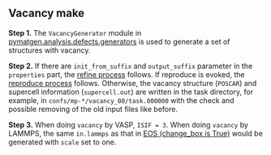 ## Vacancy make

**Step 1.** The `VacancyGenerator` module in [pymatgen.analysis.defects.generators](https://pymatgen.org/pymatgen.analysis.defects.generators.html) is used to generate a set of structures with vacancy. 

**Step 2.** If there are `init_from_suffix` and `output_suffix` parameter in the `properties` part, the [refine process](https://github.com/deepmodeling/dpgen/wiki/Refine:-get-started-and-input-examples) follows. If reproduce is evoked, the [reproduce process](https://github.com/deepmodeling/dpgen/wiki/Reproduce:-get-started-and-input-examples) follows. Otherwise, the vacancy structure (`POSCAR`) and supercell information (`supercell.out`) are written in the task directory, for example, in `confs/mp-*/vacancy_00/task.000000` with the check and possible removing of the old input files like before.

**Step 3.** When doing `vacancy` by VASP, `ISIF = 3`. When doing `vacancy` by LAMMPS, the same `in.lammps` as that in [EOS (change_box is True)](https://github.com/deepmodeling/dpgen/wiki/EOS:-make) would be generated with `scale` set to one. 
